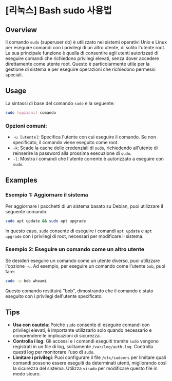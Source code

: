 # [리눅스] Bash sudo 사용법

## Overview
Il comando `sudo` (superuser do) è utilizzato nei sistemi operativi Unix e Linux per eseguire comandi con i privilegi di un altro utente, di solito l'utente root. La sua principale funzione è quella di consentire agli utenti autorizzati di eseguire comandi che richiedono privilegi elevati, senza dover accedere direttamente come utente root. Questo è particolarmente utile per la gestione di sistema e per eseguire operazioni che richiedono permessi speciali.

## Usage
La sintassi di base del comando `sudo` è la seguente:

```bash
sudo [opzioni] comando
```

### Opzioni comuni:
- `-u [utente]`: Specifica l'utente con cui eseguire il comando. Se non specificato, il comando viene eseguito come root.
- `-k`: Scade la cache delle credenziali di `sudo`, richiedendo all'utente di reinserire la password alla prossima esecuzione di `sudo`.
- `-l`: Mostra i comandi che l'utente corrente è autorizzato a eseguire con `sudo`.

## Examples
### Esempio 1: Aggiornare il sistema
Per aggiornare i pacchetti di un sistema basato su Debian, puoi utilizzare il seguente comando:

```bash
sudo apt update && sudo apt upgrade
```

In questo caso, `sudo` consente di eseguire i comandi `apt update` e `apt upgrade` con i privilegi di root, necessari per modificare il sistema.

### Esempio 2: Eseguire un comando come un altro utente
Se desideri eseguire un comando come un utente diverso, puoi utilizzare l'opzione `-u`. Ad esempio, per eseguire un comando come l'utente `bob`, puoi fare:

```bash
sudo -u bob whoami
```

Questo comando restituirà "bob", dimostrando che il comando è stato eseguito con i privilegi dell'utente specificato.

## Tips
- **Usa con cautela**: Poiché `sudo` consente di eseguire comandi con privilegi elevati, è importante utilizzarlo solo quando necessario e comprendere le implicazioni di sicurezza.
- **Controlla i log**: Gli accessi e i comandi eseguiti tramite `sudo` vengono registrati in un file di log, solitamente `/var/log/auth.log`. Controlla questi log per monitorare l'uso di `sudo`.
- **Limitare i privilegi**: Puoi configurare il file `/etc/sudoers` per limitare quali comandi possono essere eseguiti da determinati utenti, migliorando così la sicurezza del sistema. Utilizza `visudo` per modificare questo file in modo sicuro.